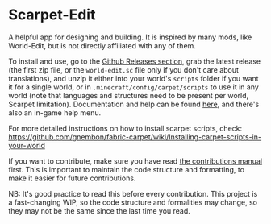 # Scarpet-Edit
A helpful app for designing and building. It is inspired by many mods, like World-Edit, but is not directly affiliated
with any of them.

To install and use, go to the [Github Releases section](https://github.com/Ghoulboy78/Scarpet-Edit/releases), grab
the latest release (the first zip file, or the `world-edit.sc` file only if you don't care about translations), and unzip
it either into your world's `scripts` folder if you want it for a single world, or in `.minecraft/config/carpet/scripts`
to use it in any world (note that languages and structures need to be present per world, Scarpet limitation). Documentation
and help can be found [here](/docs/Documentation.md), and 
there's also an in-game help menu.

For more detailed instructions on how to install scarpet scripts, check: https://github.com/gnembon/fabric-carpet/wiki/Installing-carpet-scripts-in-your-world

If you want to contribute, make sure you have read [the contributions manual](/CONTRIBUTING.md) first. This is important
to maintain the code structure and formatting, to make it easier for future contributions. 

NB: It's good practice to read this before every contribution.
This project is a fast-changing WIP, so the code structure and formalities may change, so they may not be the same since
the last time you read.
